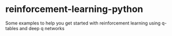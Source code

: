 # reinforcement-learning-python
Some examples to help you get started with reinforcement learning using q-tables and deep q networks
